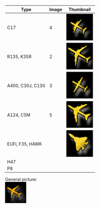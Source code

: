 | Type                  | Image     | Thumbnail |
| --------              | -------   | -- |
| C17                   | 4         |![Plane4.png](Plane4.png) |
| R135, K35R            | 2         |![Plane2.png](Plane2.png)|
| A400, C30J, C130      | 3         |![Plane3.png](Plane3.png)|
| A124, C5M             | 5         |![Plane5.png](Plane5.png)|
| EUFI, F35, HAWK       |           |![Plane6.png](Plane6.png)| 
| H47                   |           | |
| P8                    |           | |

General picture:\
![Plane1.png](Plane1.png)